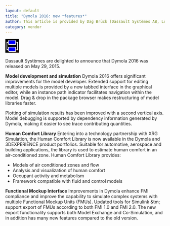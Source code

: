 ```yaml
---
layout: default
title: "Dymola 2016: new *features*"
author: This article is provided by Dag Brück (Dassault Systèmes AB, Lund)
category: vendor
---
```

![cover image](dymola7_4.png)

Dassault Systèmes are delighted to announce that Dymola 2016 was released on May 29, 2015.

**Model development and simulation**
Dymola 2016 offers significant improvements for the model developer. Extended support for editing multiple models is provided by a new tabbed interface in the graphical editor, while an instance path indicator facilitates navigation within the model. Drag & drop in the package browser makes restructuring of model libraries faster.

Plotting of simulation results has been improved with a second vertical axis. Model debugging is supported by dependency information generated by Dymola, making it easier to see trace contributing quantities.

**Human Comfort Library**
Entering into a technology partnership with XRG Simulation, the Human Comfort Library is now available in the Dymola and 3DEXPERIENCE product portfolios. Suitable for automotive, aerospace and building applications, the library is used to estimate human comfort in an air-conditioned zone. Human Comfort Library provides:

-  Models of air conditioned zones and flow
-  Analysis and visualization of human comfort
-  Occupant activity and metabolism
-  Framework compatible with fluid and control models

**Functional Mockup Interface**
Improvements in Dymola enhance FMI compliance and improve the capability to simulate complex systems with multiple Functional Mockup Units (FMUs). Updated tools for Simulink &tm; support export of FMUs according to both FMI 1.0 and FMI 2.0. The new export functionality supports both Model Exchange and Co-Simulation, and in addition has many new features compared to the old version.
